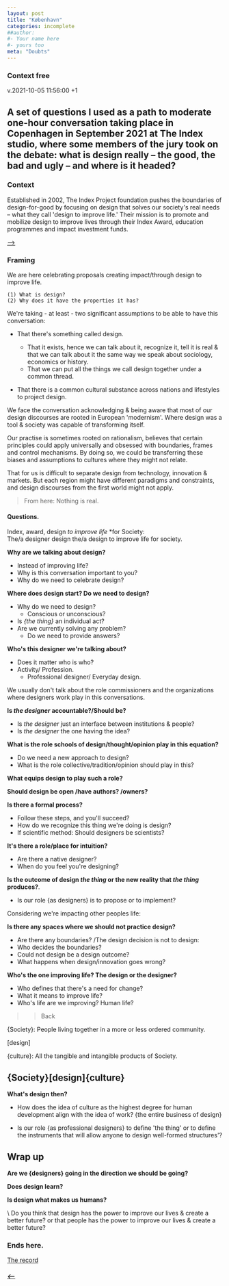 ```yaml
---
layout: post
title: "København"
categories: incomplete
##author:
#- Your name here
#- yours too
meta: "Doubts"
---
```


### Context free
v.2021-10-05 11:56:00 +1


## A set of questions I used as a path to moderate one-hour conversation taking place in Copenhagen in September 2021 at The Index studio, where some members of the jury took on the debate: what is design really – the good, the bad and ugly – and where is it headed?

### Context
Established in 2002, The Index Project foundation pushes the boundaries of design-for-good by focusing on design that solves our society's real needs – what they call 'design to improve life.' Their mission is to promote and mobilize design to improve lives through their Index Award, education programmes and impact investment funds.

[⟶](https://theindexproject.org)

### Framing
We are here celebrating proposals creating impact/through design to improve life.

    (1) What is design?
    (2) Why does it have the properties it has?  


We're taking - at least - two significant assumptions to be able to have this conversation:

  - That there's something called design.
    - That it exists, hence we can talk about it, recognize it, tell it is real & that we can talk about it the same way we speak about sociology, economics or history.
    - That we can put all the things we call design together under a common thread.

  - That there is a common cultural substance across nations and lifestyles to project design.

We face the conversation acknowledging & being aware that most of our design discourses are rooted in European 'modernism'. Where design was a tool & society was capable of transforming itself.

Our practise is sometimes rooted on rationalism, believes that certain principles could apply universally and obsessed with boundaries, frames and control mechanisms. By doing so, we could be transferring these biases and assumptions to cultures where they might not relate.

That for us is difficult to separate design from technology, innovation & markets. But each region might have different paradigms and constraints, and design discourses from the first world might not apply.


> From here: Nothing is real.

#### Questions.
Index, award, design *to improve life* *for Society:  
The/a designer design the/a design to improve life for society.

**Why are we talking about design?**
  - Instead of improving life?
  - Why is this conversation important to you?
  - Why do we need to celebrate design?

 **Where does design start? Do we need to design?**
  - Why do we need to design?
    - Conscious or unconscious?
  - Is *{the thing}* an individual act?
  - Are we currently solving any problem?
    - Do we need to provide answers?

**Who's this designer we're talking about?**
  - Does it matter who is who?
  - Activity/ Profession.
    - Professional designer/ Everyday design.

We usually don't talk about the role commissioners and the organizations where designers work play in this conversations.  

**Is *the designer* accountable?/Should be?**
  - Is *the designer* just an interface between institutions & people?
  - Is *the designer* the one having the idea?

**What is the role schools of design/thought/opinion play in this equation?**
  - Do we need a new approach to design?
  - What is the role collective/tradition/opinion should play in this?

**What equips design to play such a role?**

**Should design be open /have authors? /owners?**

**Is there a formal process?**
  - Follow these steps, and you'll succeed?  
  - How do we recognize this thing we're doing is design?
  - If scientific method: Should designers be scientists?

**It's there a role/place for intuition?**
  - Are there a native designer?
  - When do you feel you're designing?

**Is the outcome of design *the thing* or the new reality that *the thing* produces?**.
  - Is our role {as designers} is to propose or to implement?

Considering we're impacting other peoples life:  

**Is there any spaces where we should not practice design?**
  - Are there any boundaries? /The design decision is not to design:  
  - Who decides the boundaries?
  - Could not design be a design outcome?
  - What happens when design/innovation goes wrong?

**Who's the one improving life? The design or the designer?**
  - Who defines that there's a need for change?
  - What it means to improve life?
  - Who's life are we improving? Human life?

>> Back

{Society}: People living together in a more or less ordered community.

[design]

{culture}: All the tangible and intangible products of Society.


## {Society}[design]{culture}

**What's design then?**
- How does the idea of culture as the highest degree for human development align with the idea of work?
  {the entire business of design}  

- Is our role {as professional designers} to define 'the thing' or to define the instruments that will allow anyone to design well-formed structures'?


## Wrap up

**Are we {designers} going in the direction we should be going?**

**Does design learn?**

**Is design what makes us humans?**

\\
Do you think that design has the power to improve our lives & create a better future?
or that people has the power to improve our lives & create a better future?

### Ends here.
[The record](https://www.youtube.com/watch?v=zS3S67xFRIo)



##### [⟵](/../../incomplete/index.html)
